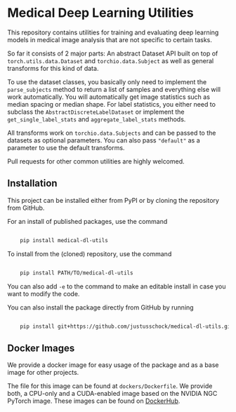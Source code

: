 # Medical Deep Learning Utilities

This repository contains utilities for training and evaluating deep learning models in medical image analysis that are not specific to certain tasks.

So far it consists of 2 major parts:
An abstract Dataset API built on top of `torch.utils.data.Dataset` and `torchio.data.Subject` as well as general transforms for this kind of data.

To use the dataset classes, you basically only need to implement the `parse_subjects` method to return a list of samples and everything else will work automatically.
You will automatically get image statistics such as median spacing or median shape. For label statistics, you either need to subclass the `AbstractDiscreteLabelDataset` or implement the `get_single_label_stats` and `aggregate_label_stats` methods.

All transforms work on `torchio.data.Subjects` and can be passed to the datasets as optional parameters. You can also pass `"default"` as a parameter to use the default transforms.

Pull requests for other common utilities are highly welcomed.

## Installation

This project can be installed either from PyPI or by cloning the repository from GitHub.

For an install of published packages, use the command

```bash

    pip install medical-dl-utils

```

To install from the (cloned) repository, use the command

```bash

    pip install PATH/TO/medical-dl-utils

```

You can also add `-e` to the command to make an editable install in case you want to modify the code.

You can also install the package directly from GitHub by running

```bash

    pip install git+https://github.com/justusschock/medical-dl-utils.git

```

## Docker Images

We provide a docker image for easy usage of the package and as a base image for other projects.

The file for this image can be found at `dockers/Dockerfile`. We provide both, a CPU-only and a CUDA-enabled image based on the NVIDIA NGC PyTorch image.
These images can be found on [DockerHub](https://hub.docker.com/repository/docker/justusschock/medical-dl-utils).
